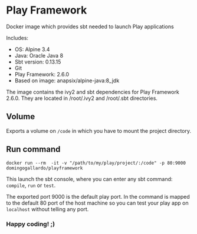 # Play Framework 

Docker image which provides sbt needed to launch Play applications

Includes: 

- OS: Alpine 3.4
- Java: Oracle Java 8
- Sbt version: 0.13.15
- Git
- Play Framework: 2.6.0
- Based on image: anapsix/alpine-java:8_jdk

The image contains the ivy2 and sbt dependencies for Play Framework
2.6.0. They are located in /root/.ivy2 and /root/.sbt directories.

## Volume

Exports a volume on `/code` in which you have to mount the project
directory.


## Run command

```
docker run --rm  -it -v "/path/to/my/play/project/:/code" -p 80:9000 domingogallardo/playframework
```

This launch the sbt console, where you can enter any sbt command:
`compile`, `run` or `test`.

The exported port 9000 is the default play port. In the command is
mapped to the default 80 port of the host machine so you can test your
play app on `localhost` without telling any port.

### Happy coding! ;)
